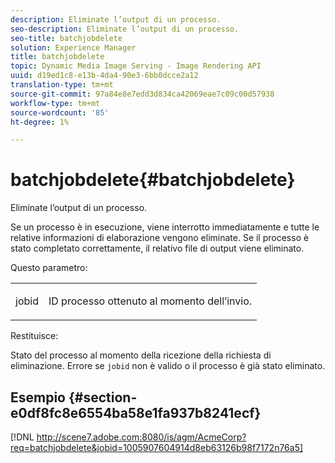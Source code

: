 ```yaml
---
description: Eliminate l’output di un processo.
seo-description: Eliminate l’output di un processo.
seo-title: batchjobdelete
solution: Experience Manager
title: batchjobdelete
topic: Dynamic Media Image Serving - Image Rendering API
uuid: d19ed1c8-e13b-4da4-90e3-6bb0dcce2a12
translation-type: tm+mt
source-git-commit: 97a84e8e7edd3d834ca42069eae7c09c00d57938
workflow-type: tm+mt
source-wordcount: '85'
ht-degree: 1%

---
```



# batchjobdelete{#batchjobdelete}

Eliminate l’output di un processo.

Se un processo è in esecuzione, viene interrotto immediatamente e tutte le relative informazioni di elaborazione vengono eliminate. Se il processo è stato completato correttamente, il relativo file di output viene eliminato.

Questo parametro:

<table id="simpletable_AACB976615FF4888A0816328DC48DCA3"> 
 <tr class="strow"> 
  <td class="stentry"> <p><span class="codeph"> jobid</span> </p> </td> 
  <td class="stentry"> <p>ID processo ottenuto al momento dell’invio. </p></td> 
 </tr> 
</table>

Restituisce:

Stato del processo al momento della ricezione della richiesta di eliminazione. Errore se `jobid` non è valido o il processo è già stato eliminato.

## Esempio {#section-e0df8fc8e6554ba58e1fa937b8241ecf}

[!DNL http://scene7.adobe.com:8080/is/agm/AcmeCorp?req=batchjobdelete&jobid=1005907604914d8eb63126b98f7172n76a5]
